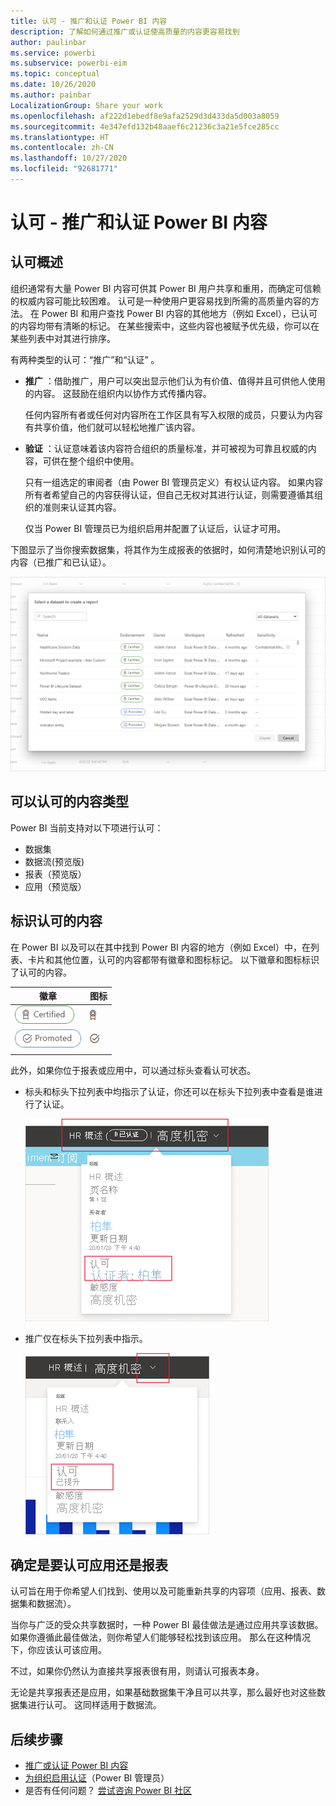 ```yaml
---
title: 认可 - 推广和认证 Power BI 内容
description: 了解如何通过推广或认证使高质量的内容更容易找到
author: paulinbar
ms.service: powerbi
ms.subservice: powerbi-eim
ms.topic: conceptual
ms.date: 10/26/2020
ms.author: painbar
LocalizationGroup: Share your work
ms.openlocfilehash: af222d1ebedf8e9afa2529d3d433da5d003a8059
ms.sourcegitcommit: 4e347efd132b48aaef6c21236c3a21e5fce285cc
ms.translationtype: HT
ms.contentlocale: zh-CN
ms.lasthandoff: 10/27/2020
ms.locfileid: "92681771"
---
```

# <a name="endorsement---promoting-and-certifying-power-bi-content"></a>认可 - 推广和认证 Power BI 内容

## <a name="endorsement-overview"></a>认可概述

组织通常有大量 Power BI 内容可供其 Power BI 用户共享和重用，而确定可信赖的权威内容可能比较困难。 认可是一种使用户更容易找到所需的高质量内容的方法。 在 Power BI 和用户查找 Power BI 内容的其他地方（例如 Excel），已认可的内容均带有清晰的标记。 在某些搜索中，这些内容也被赋予优先级，你可以在某些列表中对其进行排序。

有两种类型的认可：“推广”和“认证” 。

* **推广** ：借助推广，用户可以突出显示他们认为有价值、值得并且可供他人使用的内容。 这鼓励在组织内以协作方式传播内容。

    任何内容所有者或任何对内容所在工作区具有写入权限的成员，只要认为内容有共享价值，他们就可以轻松地推广该内容。

* **验证** ：认证意味着该内容符合组织的质量标准，并可被视为可靠且权威的内容，可供在整个组织中使用。

    只有一组选定的审阅者（由 Power BI 管理员定义）有权认证内容。 如果内容所有者希望自己的内容获得认证，但自己无权对其进行认证，则需要遵循其组织的准则来认证其内容。

    仅当 Power BI 管理员已为组织启用并配置了认证后，认证才可用。

下图显示了当你搜索数据集，将其作为生成报表的依据时，如何清楚地识别认可的内容（已推广和已认证）。

![Power Query 中突出显示的认可的数据流。](media/service-endorsement-overview/power-bi-content-endorsement-dataset-select.png)

## <a name="content-types-that-can-be-endorsed"></a>可以认可的内容类型
Power BI 当前支持对以下项进行认可：
* 数据集
* 数据流(预览版)
* 报表（预览版）
* 应用（预览版）

## <a name="identifying-endorsed-content"></a>标识认可的内容

在 Power BI 以及可以在其中找到 Power BI 内容的地方（例如 Excel）中，在列表、卡片和其他位置，认可的内容都带有徽章和图标标记。 以下徽章和图标标识了认可的内容。

|徽章|图标|
|---------|---------|
|![认证徽章的屏幕截图。](media/service-endorsement-overview/certified-badge.png)|![认证图标的屏幕截图。](media/service-endorsement-overview/certified-icon.png)|
|![推广徽章的屏幕截图。](media/service-endorsement-overview/promoted-badge.png)|![推广图标的屏幕截图。](media/service-endorsement-overview/promoted-icon.png)|
|||

此外，如果你位于报表或应用中，可以通过标头查看认可状态。
* 标头和标头下拉列表中均指示了认证，你还可以在标头下拉列表中查看是谁进行了认证。

    ![在报表标头中显示认证徽章的屏幕截图。](media/service-endorsement-overview/certification-report-header.png)

* 推广仅在标头下拉列表中指示。
 
    ![在报表表头中显示推广徽章的屏幕截图。](media/service-endorsement-overview/promotion-report-header.png)

## <a name="deciding-whether-to-endorse-an-app-or-a-report"></a>确定是要认可应用还是报表

认可旨在用于你希望人们找到、使用以及可能重新共享的内容项（应用、报表、数据集和数据流）。

当你与广泛的受众共享数据时，一种 Power BI 最佳做法是通过应用共享该数据。 如果你遵循此最佳做法，则你希望人们能够轻松找到该应用。 那么在这种情况下，你应该认可该应用。 

不过，如果你仍然认为直接共享报表很有用，则请认可报表本身。 

无论是共享报表还是应用，如果基础数据集干净且可以共享，那么最好也对这些数据集进行认可。 这同样适用于数据流。  

## <a name="next-steps"></a>后续步骤

* [推广或认证 Power BI 内容](service-endorse-content.md)
* [为组织启用认证](../admin/service-admin-setup-certification.md)（Power BI 管理员）
* 是否有任何问题？ [尝试咨询 Power BI 社区](https://community.powerbi.com/)